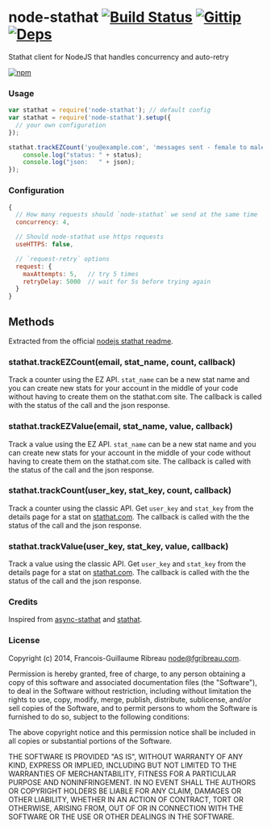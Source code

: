 # node-stathat [![Build Status](https://drone.io/github.com/FGRibreau/node-stathat/status.png)](https://drone.io/github.com/FGRibreau/node-stathat/latest) [![Gittip](http://badgr.co/gittip/fgribreau.png)](https://www.gittip.com/fgribreau/) [![Deps](https://david-dm.org/FGRibreau/node-stathat.png)](https://david-dm.org/FGRibreau/node-stathat)

Stathat client for NodeJS that handles concurrency and auto-retry

[![npm](https://nodei.co/npm/node-stathat.png)](https://npmjs.org/package/node-stathat)

### Usage

```javascript
var stathat = require('node-stathat'); // default config
var stathat = require('node-stathat').setup({
  // your own configuration
});

stathat.trackEZCount('you@example.com', 'messages sent - female to male', 3, function(status, json) {
    console.log("status: " + status);
    console.log("json:   " + json);
});
```

### Configuration

```javascript
{
  // How many requests should `node-stathat` we send at the same time
  concurrency: 4,

  // Should node-stathat use https requests
  useHTTPS: false,

  // `request-retry` options
  request: {
    maxAttempts: 5,   // try 5 times
    retryDelay: 5000  // wait for 5s before trying again
  }
}
```

## Methods

Extracted from the official [nodejs stathat readme](https://raw.githubusercontent.com/stathat/shlibs/master/node/README.md).

### stathat.trackEZCount(email, stat_name, count, callback)

Track a counter using the EZ API.  `stat_name` can be a new stat name and
you can create new stats for your account in the middle of your code
without having to create them on the stathat.com site.  The callback is
called with the status of the call and the json response.

### stathat.trackEZValue(email, stat_name, value, callback)

Track a value using the EZ API.  `stat_name` can be a new stat name and
you can create new stats for your account in the middle of your code
without having to create them on the stathat.com site.  The callback is
called with the status of the call and the json response.

### stathat.trackCount(user_key, stat_key, count, callback)

Track a counter using the classic API.  Get `user_key` and `stat_key`
from the details page for a stat on [stathat.com](http://www.stathat.com).
The callback is called with the the status of the call and the json response.

### stathat.trackValue(user_key, stat_key, value, callback)

Track a value using the classic API.  Get `user_key` and `stat_key`
from the details page for a stat on [stathat.com](http://www.stathat.com).
The callback is called with the the status of the call and the json response.


### Credits

Inspired from [async-stathat](https://github.com/jmontrose/async-stathat/blob/master/main.js) and [stathat](https://github.com/stathat/shlibs/blob/master/node/main.js).

### License

Copyright (c) 2014, Francois-Guillaume Ribreau node@fgribreau.com.

Permission is hereby granted, free of charge, to any person obtaining a copy of this software and associated documentation files (the "Software"), to deal in the Software without restriction, including without limitation the rights to use, copy, modify, merge, publish, distribute, sublicense, and/or sell copies of the Software, and to permit persons to whom the Software is furnished to do so, subject to the following conditions:

The above copyright notice and this permission notice shall be included in all copies or substantial portions of the Software.

THE SOFTWARE IS PROVIDED "AS IS", WITHOUT WARRANTY OF ANY KIND, EXPRESS OR IMPLIED, INCLUDING BUT NOT LIMITED TO THE WARRANTIES OF MERCHANTABILITY, FITNESS FOR A PARTICULAR PURPOSE AND NONINFRINGEMENT. IN NO EVENT SHALL THE AUTHORS OR COPYRIGHT HOLDERS BE LIABLE FOR ANY CLAIM, DAMAGES OR OTHER LIABILITY, WHETHER IN AN ACTION OF CONTRACT, TORT OR OTHERWISE, ARISING FROM, OUT OF OR IN CONNECTION WITH THE SOFTWARE OR THE USE OR OTHER DEALINGS IN THE SOFTWARE.

